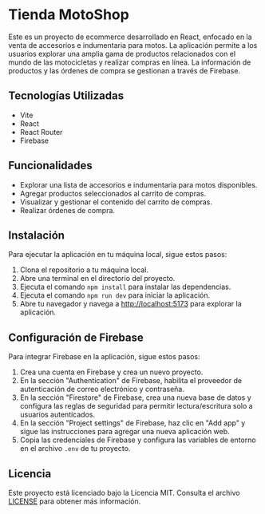 # Tienda MotoShop

Este es un proyecto de ecommerce desarrollado en React, enfocado en la venta de accesorios e indumentaria para motos. La aplicación permite a los usuarios explorar una amplia gama de productos relacionados con el mundo de las motocicletas y realizar compras en línea. La información de productos y las órdenes de compra se gestionan a través de Firebase.

## Tecnologías Utilizadas

- Vite
- React
- React Router
- Firebase

## Funcionalidades

- Explorar una lista de accesorios e indumentaria para motos disponibles.
- Agregar productos seleccionados al carrito de compras.
- Visualizar y gestionar el contenido del carrito de compras.
- Realizar órdenes de compra.

## Instalación

Para ejecutar la aplicación en tu máquina local, sigue estos pasos:

1. Clona el repositorio a tu máquina local.
2. Abre una terminal en el directorio del proyecto.
3. Ejecuta el comando `npm install` para instalar las dependencias.
4. Ejecuta el comando `npm run dev` para iniciar la aplicación.
5. Abre tu navegador y navega a [http://localhost:5173](http://localhost:5173) para explorar la aplicación.

## Configuración de Firebase

Para integrar Firebase en la aplicación, sigue estos pasos:

1. Crea una cuenta en Firebase y crea un nuevo proyecto.
2. En la sección "Authentication" de Firebase, habilita el proveedor de autenticación de correo electrónico y contraseña.
3. En la sección "Firestore" de Firebase, crea una nueva base de datos y configura las reglas de seguridad para permitir lectura/escritura solo a usuarios autenticados.
4. En la sección "Project settings" de Firebase, haz clic en "Add app" y sigue las instrucciones para agregar una nueva aplicación web.
5. Copia las credenciales de Firebase y configura las variables de entorno en el archivo `.env` de tu proyecto.

## Licencia

Este proyecto está licenciado bajo la Licencia MIT. Consulta el archivo [LICENSE](LICENSE) para obtener más información.